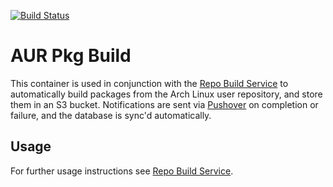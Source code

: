 [![Build Status](https://github.com/kontax/aur-pkg-build/actions/workflows/docker-build.yml/badge.svg)](https://github.com/kontax/aur-pkg-build/actions/workflows/docker-build.yml)

# AUR Pkg Build
This container is used in conjunction with the [Repo Build Service](https://www.github.com/kontax/repo-build-service) to automatically build packages from the Arch Linux user repository, and store them in an S3 bucket. Notifications are sent via [Pushover](https://pushover.net) on completion or failure, and the database is sync'd automatically.

## Usage
For further usage instructions see [Repo Build Service](https://www.github.com/kontax/repo-build-service).
